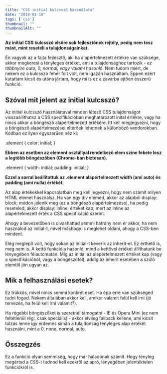 ```yaml
---
title: "CSS initial kulcsszó használata"
date: "2018-01-10"
tags: ['css']
thumbnail: ""
thumbnailAlt: ""
---
```


**Az initial CSS kulcsszó elsőre sok fejlesztőnek rejtély, pedig nem tesz mást, mint reseteli a tulajdonságainkat.**

Én vagyok az a fajta fejlesztő, aki ha alapértelmezett értékre van szüksége, akkor megkeresi a tényleges értéket, ami a tulajdonsághoz tartozik - _ez többnyire auto, 0, normal, vagy valami hasonló_. Nem tudom miért, de nekem ez a kulcsszó fehér folt volt, nem igazán használtam. Éppen ezért kutattam kicsit és utána jártam, hogy mi is ez a zavarba ejtően ésszerű funkció.

## Szóval mit jelent az initial kulcsszó?

Az initial kulcsszó használatával minden létező CSS tulajdonságot visszaállíthatsz a CSS specifikációban meghatározott inital értékre, vagy ha nincs akkor a böngésző alapértelmezett értékére. Itt kell megjegyezni, hogy a böngésző alapértelmezései eltérőek lehetnek a különböző vendorokban. Kódban ez ilyen egyszerűen néz ki:

.element {
    color: initial;
}

**Ebben az esetben az element osztállyal rendelkező elem színe fekete lesz a legtöbb böngészőben (Chrome-ban biztosan).**

.element {
    width: initial;
    padding: initial;
}

**Ezzel a sorral beállítottuk az .element alapértelmezett width (ami auto) és padding (ami nulla) értékét.**

Az alap értékekkel kapcsolatban meg kell jegyezni, hogy nem számít milyen HTML elemet használsz. Ha van egy div elemed, akkor az alapból display: block; módon jelenik meg (ez a böngésző alapértelmezése), ha pedig reseteled, akkor display: inline; értéket kap, mert az inline az alapértelmezett érték a CSS specifikáció szerint.

Ahogy a bevezetőben is olvashattad semmi hátrány nem ér akkor, ha nem használod az initial-t, mivel máshogy is meglehet oldani, ahogy a CSS-ben mindent.

Elég meglepő volt, hogy sokan az initial-t keverik az inherit-el. Ez érthető is, meg nem is. A kettő funkciója hasonló, mind a kettővel értéket állíthatunk be lényegében félautomatán. Míg az initial az alapértelmezett értéket kap (vagy a specifikációból, vagy a böngészőtől), addig az inherit esetében a szülő elemtől jön ugyan az.

## Mik a felhasználási esetek?

Ez trükkös, mivel nincs semmi konkrét eset. Ha épp erre van szükséged tudni fogod. Nekem általában akkor kell, amikor valamit felül kell írni (jó tervezés, ha felül kell írni valamit?).

Ha régebbi böngészőket is szeretnél támogatni - IE és Opera Mini (ez nem feltétlenül régi, csak speciális) - akkor elvileg fallback kellene, ami kicsit túlzás lenne így érdemes simán a tulajdonság tényleges alap értékét használni, mint a 0, none, normal, auto.

## Összegzés

Ez a funkció olyan semmiség, hogy már haladónak számít. Hogy tényleg megértsd a CSS-t tudnod kell ezekről az apró, lényegében jelentéktelen funkciókról is.
